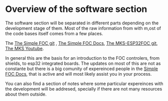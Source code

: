 # Overview of the software section

The software section will be separated in different parts depending on the development stage of them. Most of the raw information from with m,ost of the code bases itself comes from a few places.

The [The Simple FOC git](https://github.com/simplefoc)
, [The Simple FOC Docs](https://docs.simplefoc.com/bldcmotor), 
[The MKS-ESP32FOC git](https://github.com/makerbase-motor/MKS-ESP32FOC/tree/master),
[The MKS Youtube](https://www.youtube.com/@makerbaseteam4217).

In general this are the basis for an introduction to the FOC controlers, from shields, to esp32 integrated boards.
The updates on most of this are not as constante but there is a big comunity of expereinced people in the [Simple FOC Docs](https://docs.simplefoc.com/bldcmotor),
that is active and will most likely assist you in your process.

You can also find a section of notes where some particular expereinces with the development will be addresed, specially if there are not many resources about them outside.

